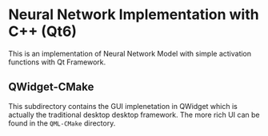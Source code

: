# Neural Network Implementation with C++ (Qt6)
This is an implementation of Neural Network Model with simple activation functions with Qt Framework.

## QWidget-CMake
This subdirectory contains the GUI implenetation in QWidget which is actually the traditional desktop desktop framework. The more rich UI can be found in the `QML-CMake` directory.
